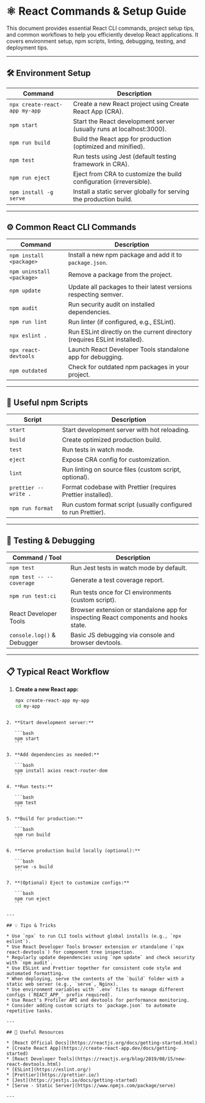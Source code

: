 # ⚛️ React Commands & Setup Guide

This document provides essential React CLI commands, project setup tips, and common workflows to help you efficiently develop React applications. It covers environment setup, npm scripts, linting, debugging, testing, and deployment tips.

---

## 🛠 Environment Setup

| Command                             | Description                                                        |
|------------------------------------|--------------------------------------------------------------------|
| `npx create-react-app my-app`      | Create a new React project using Create React App (CRA).           |
| `npm start`                        | Start the React development server (usually runs at localhost:3000). |
| `npm run build`                    | Build the React app for production (optimized and minified).       |
| `npm test`                        | Run tests using Jest (default testing framework in CRA).           |
| `npm run eject`                   | Eject from CRA to customize the build configuration (irreversible). |
| `npm install -g serve`            | Install a static server globally for serving the production build. |

---

## ⚙️ Common React CLI Commands

| Command                              | Description                                                  |
|-------------------------------------|--------------------------------------------------------------|
| `npm install <package>`              | Install a new npm package and add it to `package.json`.       |
| `npm uninstall <package>`            | Remove a package from the project.                            |
| `npm update`                        | Update all packages to their latest versions respecting semver. |
| `npm audit`                        | Run security audit on installed dependencies.                 |
| `npm run lint`                     | Run linter (if configured, e.g., ESLint).                     |
| `npx eslint .`                    | Run ESLint directly on the current directory (requires ESLint installed). |
| `npx react-devtools`              | Launch React Developer Tools standalone app for debugging.     |
| `npm outdated`                    | Check for outdated npm packages in your project.              |

---

## 🔨 Useful npm Scripts

| Script                             | Description                                                    |
|-----------------------------------|----------------------------------------------------------------|
| `start`                           | Start development server with hot reloading.                   |
| `build`                           | Create optimized production build.                             |
| `test`                            | Run tests in watch mode.                                       |
| `eject`                          | Expose CRA config for customization.                           |
| `lint`                           | Run linting on source files (custom script, optional).         |
| `prettier --write .`              | Format codebase with Prettier (requires Prettier installed).   |
| `npm run format`                  | Run custom format script (usually configured to run Prettier). |

---

## 🧪 Testing & Debugging

| Command / Tool                    | Description                                                    |
|---------------------------------|----------------------------------------------------------------|
| `npm test`                      | Run Jest tests in watch mode by default.                       |
| `npm test -- --coverage`        | Generate a test coverage report.                               |
| `npm run test:ci`               | Run tests once for CI environments (custom script).            |
| React Developer Tools            | Browser extension or standalone app for inspecting React components and hooks state. |
| `console.log()` & Debugger      | Basic JS debugging via console and browser devtools.           |

---

## 📋 Typical React Workflow

1. **Create a new React app:**

   ```bash
   npx create-react-app my-app
   cd my-app
````

2. **Start development server:**

   ```bash
   npm start
   ```

3. **Add dependencies as needed:**

   ```bash
   npm install axios react-router-dom
   ```

4. **Run tests:**

   ```bash
   npm test
   ```

5. **Build for production:**

   ```bash
   npm run build
   ```

6. **Serve production build locally (optional):**

   ```bash
   serve -s build
   ```

7. **(Optional) Eject to customize configs:**

   ```bash
   npm run eject
   ```

---

## 💡 Tips & Tricks

* Use `npx` to run CLI tools without global installs (e.g., `npx eslint`).
* Use React Developer Tools browser extension or standalone (`npx react-devtools`) for component tree inspection.
* Regularly update dependencies using `npm update` and check security with `npm audit`.
* Use ESLint and Prettier together for consistent code style and automated formatting.
* When deploying, serve the contents of the `build` folder with a static web server (e.g., `serve`, Nginx).
* Use environment variables with `.env` files to manage different configs (`REACT_APP_` prefix required).
* Use React’s Profiler API and devtools for performance monitoring.
* Consider adding custom scripts to `package.json` to automate repetitive tasks.

---

## 🔗 Useful Resources

* [React Official Docs](https://reactjs.org/docs/getting-started.html)
* [Create React App](https://create-react-app.dev/docs/getting-started)
* [React Developer Tools](https://reactjs.org/blog/2019/08/15/new-react-devtools.html)
* [ESLint](https://eslint.org/)
* [Prettier](https://prettier.io/)
* [Jest](https://jestjs.io/docs/getting-started)
* [Serve - Static Server](https://www.npmjs.com/package/serve)

---
